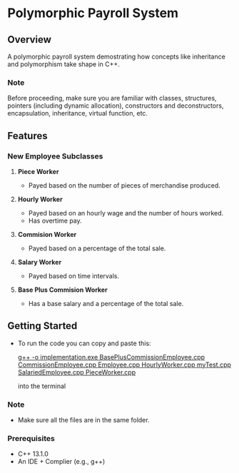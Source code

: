 # Polymorphic Payroll System

## Overview

A polymorphic payroll system demostrating how concepts like inheritance and polymorphism take shape in C++.


### Note

Before proceeding, make sure you are familiar with classes, structures, pointers (including dynamic allocation),  constructors and deconstructors, encapsulation, inheritance, virtual function, etc.

## Features

### New Employee Subclasses
1. **Piece Worker**
   - Payed based on the number of pieces of merchandise produced.

2. **Hourly Worker**
   - Payed based on an hourly wage and the number of hours worked.
   - Has overtime pay.

3. **Commision Worker**
   - Payed based on a percentage of the total sale.

4. **Salary Worker**
   - Payed based on time intervals.

4. **Base Plus Commision Worker**
   - Has a base salary and a percentage of the total sale.

## Getting Started

 - To run the code you can copy and paste this:

     <u>g++ -o implementation.exe BasePlusCommissionEmployee.cpp CommissionEmployee.cpp Employee.cpp HourlyWorker.cpp myTest.cpp SalariedEmployee.cpp PieceWorker.cpp</u>

   into the terminal 

### Note
   - Make sure all the files are in the same folder.

### Prerequisites

- C++ 13.1.0
- An IDE + Complier (e.g., g++)
